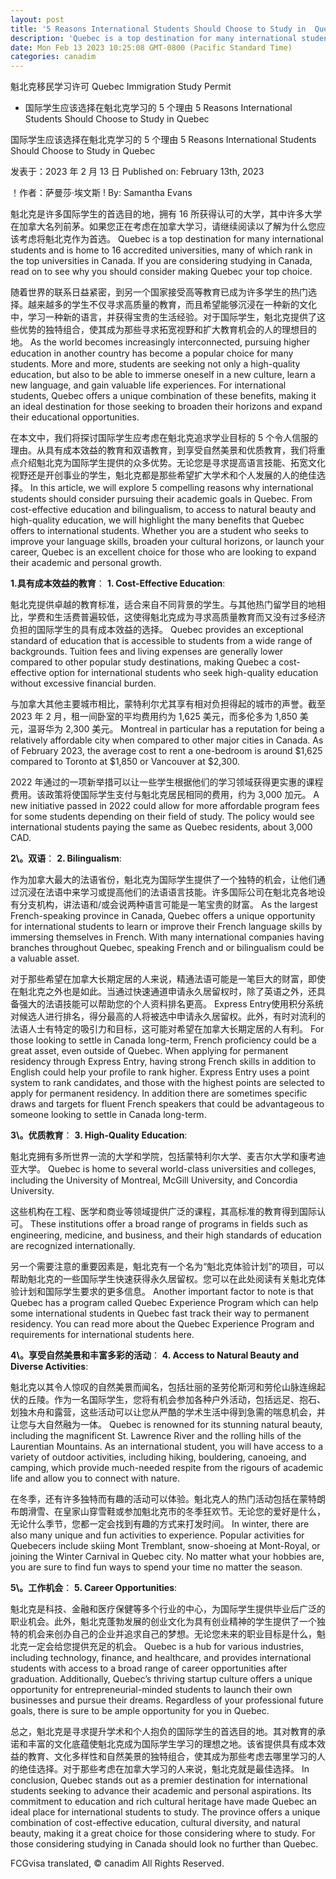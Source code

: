 ```yaml
---
layout: post
title: '5 Reasons International Students Should Choose to Study in  Quebec'
description: 'Quebec is a top destination for many international students and is home to 16 accredited universities, many of which rank in the top universities in […]'
date: Mon Feb 13 2023 10:25:08 GMT-0800 (Pacific Standard Time)
categories: canadim
---
```


魁北克移民学习许可	Quebec Immigration Study Permit
* 国际学生应该选择在魁北克学习的 5 个理由	  5 Reasons International Students Should Choose to Study in Quebec
	
国际学生应该选择在魁北克学习的 5 个理由	5 Reasons International Students Should Choose to Study in Quebec
	
发表于：2023 年 2 月 13 日	Published on: February 13th, 2023
	
！作者：萨曼莎·埃文斯	! By: Samantha Evans   
	
魁北克是许多国际学生的首选目的地，拥有 16 所获得认可的大学，其中许多大学在加拿大名列前茅。如果您正在考虑在加拿大学习，请继续阅读以了解为什么您应该考虑将魁北克作为首选。	Quebec is a top destination for many international students and is home to 16 accredited universities, many of which rank in the top universities in Canada. If you are considering studying in Canada, read on to see why you should consider making Quebec your top choice.
	
随着世界的联系日益紧密，到另一个国家接受高等教育已成为许多学生的热门选择。越来越多的学生不仅寻求高质量的教育，而且希望能够沉浸在一种新的文化中，学习一种新的语言，并获得宝贵的生活经验。对于国际学生，魁北克提供了这些优势的独特组合，使其成为那些寻求拓宽视野和扩大教育机会的人的理想目的地。	As the world becomes increasingly interconnected, pursuing higher education in another country has become a popular choice for many students. More and more, students are seeking not only a high-quality education, but also to be able to immerse oneself in a new culture, learn a new language, and gain valuable life experiences. For international students, Quebec offers a unique combination of these benefits, making it an ideal destination for those seeking to broaden their horizons and expand their educational opportunities.
	
在本文中，我们将探讨国际学生应考虑在魁北克追求学业目标的 5 个令人信服的理由。从具有成本效益的教育和双语教育，到享受自然美景和优质教育，我们将重点介绍魁北克为国际学生提供的众多优势。无论您是寻求提高语言技能、拓宽文化视野还是开创事业的学生，魁北克都是那些希望扩大学术和个人发展的人的绝佳选择。	In this article, we will explore 5 compelling reasons why international students should consider pursuing their academic goals in Quebec. From cost-effective education and bilingualism, to access to natural beauty and high-quality education, we will highlight the many benefits that Quebec offers to international students. Whether you are a student who seeks to improve your language skills, broaden your cultural horizons, or launch your career, Quebec is an excellent choice for those who are looking to expand their academic and personal growth.
	
**1\.具有成本效益的教育**：	**1\. Cost-Effective Education**: 
	
魁北克提供卓越的教育标准，适合来自不同背景的学生。与其他热门留学目的地相比，学费和生活费普遍较低，这使得魁北克成为寻求高质量教育而又没有过多经济负担的国际学生的具有成本效益的选择。	Quebec provides an exceptional standard of education that is accessible to students from a wide range of backgrounds. Tuition fees and living expenses are generally lower compared to other popular study destinations, making Quebec a cost-effective option for international students who seek high-quality education without excessive financial burden.
	
与加拿大其他主要城市相比，蒙特利尔尤其享有相对负担得起的城市的声誉。截至 2023 年 2 月，租一间卧室的平均费用约为 1,625 美元，而多伦多为 1,850 美元，温哥华为 2,300 美元。	Montreal in particular has a reputation for being a relatively affordable city when compared to other major cities in Canada. As of February 2023, the average cost to rent a one-bedroom is around $1,625 compared to Toronto at $1,850 or Vancouver at $2,300. 
	
2022 年通过的一项新举措可以让一些学生根据他们的学习领域获得更实惠的课程费用。该政策将使国际学生支付与魁北克居民相同的费用，约为 3,000 加元。	A new initiative passed in 2022 could allow for more affordable program fees for some students depending on their field of study. The policy would see international students paying the same as Quebec residents, about 3,000 CAD.
	
**2\。双语**：	**2\. Bilingualism**: 
	
作为加拿大最大的法语省份，魁北克为国际学生提供了一个独特的机会，让他们通过沉浸在法语中来学习或提高他们的法语语言技能。许多国际公司在魁北克各地设有分支机构，讲法语和/或会说两种语言可能是一笔宝贵的财富。	As the largest French-speaking province in Canada, Quebec offers a unique opportunity for international students to learn or improve their French language skills by immersing themselves in French. With many international companies having branches throughout Quebec, speaking French and or bilingualism could be a valuable asset.
	
对于那些希望在加拿大长期定居的人来说，精通法语可能是一笔巨大的财富，即使在魁北克之外也是如此。当通过快速通道申请永久居留权时，除了英语之外，还具备强大的法语技能可以帮助您的个人资料排名更高。 Express Entry使用积分系统对候选人进行排名，得分最高的人将被选中申请永久居留权。此外，有时对流利的法语人士有特定的吸引力和目标，这可能对希望在加拿大长期定居的人有利。	For those looking to settle in Canada long-term, French proficiency could be a great asset, even outside of Quebec. When applying for permanent residency through Express Entry, having strong French skills in addition to English could help your profile to rank higher. Express Entry uses a point system to rank candidates, and those with the highest points are selected to apply for permanent residency. In addition there are sometimes specific draws and targets for fluent French speakers that could be advantageous to someone looking to settle in Canada long-term. 
	
**3\。优质教育**：	**3\. High-Quality Education**: 
	
魁北克拥有多所世界一流的大学和学院，包括蒙特利尔大学、麦吉尔大学和康考迪亚大学。	Quebec is home to several world-class universities and colleges, including the University of Montreal, McGill University, and Concordia University.
	
这些机构在工程、医学和商业等领域提供广泛的课程，其高标准的教育得到国际认可。	These institutions offer a broad range of programs in fields such as engineering, medicine, and business, and their high standards of education are recognized internationally. 
	
另一个需要注意的重要因素是，魁北克有一个名为“魁北克体验计划”的项目，可以帮助魁北克的一些国际学生快速获得永久居留权。您可以在此处阅读有关魁北克体验计划和国际学生要求的更多信息。	Another important factor to note is that Quebec has a program called Quebec Experience Program which can help some international students in Quebec fast track their way to permanent residency. You can read more about the Quebec Experience Program and requirements for international students here.
	
**4\。享受自然美景和丰富多彩的活动**：	**4\. Access to Natural Beauty and Diverse Activities**: 
	
魁北克以其令人惊叹的自然美景而闻名，包括壮丽的圣劳伦斯河和劳伦山脉连绵起伏的丘陵。作为一名国际学生，您将有机会参加各种户外活动，包括远足、抱石、划独木舟和露营，这些活动可以让您从严酷的学术生活中得到急需的喘息机会，并让您与大自然融为一体。	Quebec is renowned for its stunning natural beauty, including the magnificent St. Lawrence River and the rolling hills of the Laurentian Mountains. As an international student, you will have access to a variety of outdoor activities, including hiking, bouldering, canoeing, and camping, which provide much-needed respite from the rigours of academic life and allow you to connect with nature.
	
在冬季，还有许多独特而有趣的活动可以体验。魁北克人的热门活动包括在蒙特朗布朗滑雪、在皇家山穿雪鞋或参加魁北克市的冬季狂欢节。无论您的爱好是什么，无论什么季节，您都一定会找到有趣的方式来打发时间。	In winter, there are also many unique and fun activities to experience. Popular activities for Quebecers include skiing Mont Tremblant, snow-shoeing at Mont-Royal, or joining the Winter Carnival in Quebec city. No matter what your hobbies are, you are sure to find fun ways to spend your time no matter the season. 
	
**5\。工作机会**：	**5\. Career Opportunities**: 
	
魁北克是科技、金融和医疗保健等多个行业的中心，为国际学生提供毕业后广泛的职业机会。此外，魁北克蓬勃发展的创业文化为具有创业精神的学生提供了一个独特的机会来创办自己的企业并追求自己的梦想。无论您未来的职业目标是什么，魁北克一定会给您提供充足的机会。	Quebec is a hub for various industries, including technology, finance, and healthcare, and provides international students with access to a broad range of career opportunities after graduation. Additionally, Quebec’s thriving startup culture offers a unique opportunity for entrepreneurial-minded students to launch their own businesses and pursue their dreams. Regardless of your professional future goals, there is sure to be ample opportunity for you in Quebec. 
	
总之，魁北克是寻求提升学术和个人抱负的国际学生的首选目的地。其对教育的承诺和丰富的文化底蕴使魁北克成为国际学生学习的理想之地。该省提供具有成本效益的教育、文化多样性和自然美景的独特组合，使其成为那些考虑去哪里学习的人的绝佳选择。对于那些考虑在加拿大学习的人来说，魁北克就是最佳选择。	In conclusion, Quebec stands out as a premier destination for international students seeking to advance their academic and personal aspirations. Its commitment to education and rich cultural heritage have made Quebec an ideal place for international students to study. The province offers a unique combination of cost-effective education, cultural diversity, and natural beauty, making it a great choice for those considering where to study. For those considering studying in Canada should look no further than Quebec.
	
FCGvisa translated, © canadim All Rights Reserved.
